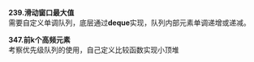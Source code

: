 **239.滑动窗口最大值** \
需要自定义单调队列，底层通过**deque**实现，队列内部元素单调递增或递减。

**347.前k个高频元素**\
考察优先级队列的使用，自己定义比较函数实现小顶堆
